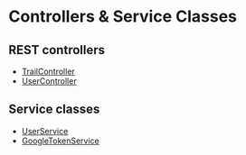 # Controllers & Service Classes

## REST controllers
* [TrailController](https://github.com/the-trail-blazer/trailblazer-service/blob/master/src/main/java/io/trailblazer/trailblazerservice/controller/TrailController.java)
* [UserController](https://github.com/the-trail-blazer/trailblazer-service/blob/master/src/main/java/io/trailblazer/trailblazerservice/controller/UserController.java)

## Service classes
* [UserService](https://github.com/the-trail-blazer/trailblazer-service/blob/master/src/main/java/io/trailblazer/trailblazerservice/service/UserService.java)
* [GoogleTokenService](https://github.com/the-trail-blazer/trailblazer-service/blob/master/src/main/java/io/trailblazer/trailblazerservice/service/GoogleTokenService.java)
    